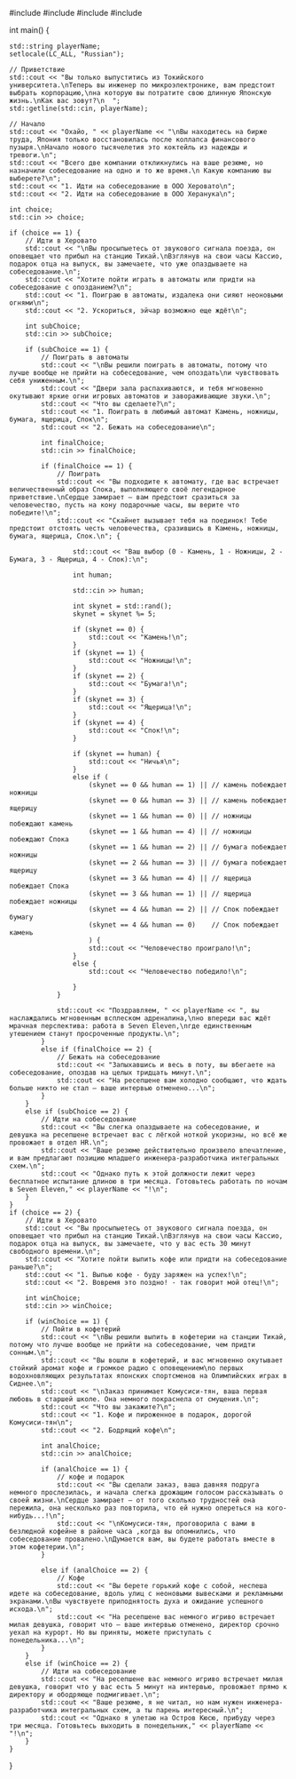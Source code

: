 
#include <iostream>
#include <string>
#include <vector>
#include <random> 


int main() {
  
    std::string playerName;
    setlocale(LC_ALL, "Russian");

    // Приветствие 
    std::cout << "Вы только выпуститись из Токийского университета.\nТеперь вы инженер по микроэлектронике, вам предстоит выбрать корпорацию,\nна которую вы потратите свою длинную Японскую жизнь.\nКак вас зовут?\n  ";
    std::getline(std::cin, playerName);

    // Начало 
    std::cout << "Охайо, " << playerName << "\nВы находитесь на бирже труда, Япония только восстановилась после коллапса финансового пузыря.\nНачало нового тысячелетия это коктейль из надежды и тревоги.\n";
    std::cout << "Всего две компании откликнулись на ваше резюме, но назначили собеседование на одно и то же время.\n Какую компанию вы выберете?\n";
    std::cout << "1. Идти на собеседование в ООО Херовато\n";
    std::cout << "2. Идти на собеседование в ООО Херанука\n";

    int choice;
    std::cin >> choice;

    if (choice == 1) {
        // Идти в Херовато
        std::cout << "\nВы просыпыетесь от звукового сигнала поезда, он оповещает что прибыл на станцию Тикай.\nВзглянув на свои часы Кассио, подарок отца на выпуск, вы замечаете, что уже опаздываете на собеседование.\n";
        std::cout << "Хотите пойти играть в автоматы или придти на собеседование с опозданием?\n";
        std::cout << "1. Поиграю в автоматы, издалека они сияют неоновыми огнями\n";
        std::cout << "2. Ускориться, эйчар возможно еще ждёт\n";

        int subChoice;
        std::cin >> subChoice;

        if (subChoice == 1) {
            // Поиграть в автоматы
            std::cout << "\nВы решили поиграть в автоматы, потому что лучше вообще не прийти на собеседование, чем опоздать\nи чувствовать себя униженным.\n";
            std::cout << "Двери зала распахиваются, и тебя мгновенно окутывают яркие огни игровых автоматов и завораживающие звуки.\n";
            std::cout << "Что вы сделаете?\n";
            std::cout << "1. Поиграть в любимый автомат Камень, ножницы, бумага, ящерица, Спок\n";
            std::cout << "2. Бежать на собеседование\n";

            int finalChoice;
            std::cin >> finalChoice;

            if (finalChoice == 1) {
                // Поиграть
                std::cout << "Вы подходите к автомату, где вас встречает величественный образ Спока, выполняющего своё легендарное приветствие.\nСердце замирает — вам предстоит сразиться за человечество, пусть на кону подарочные часы, вы верите что победите!\n";
                std::cout << "Скайнет вызывает тебя на поединок! Тебе предстоит отстоять честь человечества, сразившись в Камень, ножницы, бумага, ящерица, Спок.\n"; {

                    std::cout << "Ваш выбор (0 - Камень, 1 - Ножницы, 2 - Бумага, 3 - Ящерица, 4 - Спок):\n";

                    int human;

                    std::cin >> human;

                    int skynet = std::rand();
                    skynet = skynet %= 5;

                    if (skynet == 0) {
                        std::cout << "Камень!\n";
                    }
                    if (skynet == 1) {
                        std::cout << "Ножницы!\n";
                    }
                    if (skynet == 2) {
                        std::cout << "Бумага!\n";
                    }
                    if (skynet == 3) {
                        std::cout << "Ящерица!\n";
                    }
                    if (skynet == 4) {
                        std::cout << "Спок!\n";
                    }

                    if (skynet == human) {
                        std::cout << "Ничья\n";
                    }
                    else if (
                        (skynet == 0 && human == 1) || // камень побеждает ножницы
                        (skynet == 0 && human == 3) || // камень побеждает ящерицу
                        (skynet == 1 && human == 0) || // ножницы побеждают камень
                        (skynet == 1 && human == 4) || // ножницы побеждают Спока
                        (skynet == 1 && human == 2) || // бумага побеждает ножницы
                        (skynet == 2 && human == 3) || // бумага побеждает ящерицу
                        (skynet == 3 && human == 4) || // ящерица побеждает Спока
                        (skynet == 3 && human == 1) || // ящерица побеждает ножницы
                        (skynet == 4 && human == 2) || // Спок побеждает бумагу
                        (skynet == 4 && human == 0)    // Спок побеждает камень
                        ) {
                        std::cout << "Человечество проиграло!\n";
                    }
                    else {
                        std::cout << "Человечество победило!\n";

                    }
                }

                std::cout << "Поздравляем, " << playerName << ", вы наслаждались мгновенным всплеском адреналина,\nно впереди вас ждёт мрачная перспектива: работа в Seven Eleven,\nгде единственным утешением станут просроченные продукты.\n";
            }
            else if (finalChoice == 2) {
                // Бежать на собеседование
                std::cout << "Запыхавшись и весь в поту, вы вбегаете на собеседование, опоздав на целых тридцать минут.\n";
                std::cout << "На ресепшене вам холодно сообщают, что ждать больше никто не стал — ваше интервью отменено...\n";
            }
        }
        else if (subChoice == 2) {
            // Идти на собеседование
            std::cout << "Вы слегка опаздываете на собеседование, и девушка на ресепшене встречает вас с лёгкой ноткой укоризны, но всё же провожает в отдел HR.\n";
            std::cout << "Ваше резюме действительно произвело впечатление, и вам предлагают позицию младшего инженера-разработчика интегральных схем.\n";
            std::cout << "Однако путь к этой должности лежит через бесплатное испытание длиною в три месяца. Готовьтесь работать по ночам в Seven Eleven," << playerName << "!\n";
        }
    }
    if (choice == 2) {
        // Идти в Херовато
        std::cout << "Вы просыпыетесь от звукового сигнала поезда, он оповещает что прибыл на станцию Тикай.\nВзглянув на свои часы Кассио, подарок отца на выпуск, вы замечаете, что у вас есть 30 минут свободного времени.\n";
        std::cout << "Хотите пойти выпить кофе или придти на собеседование раньше?\n";
        std::cout << "1. Выпью кофе - буду заряжен на успех!\n";
        std::cout << "2. Вовремя это поздно! - так говорит мой отец!\n";

        int winChoice;
        std::cin >> winChoice;

        if (winChoice == 1) {
            // Пойти в кофетерий
            std::cout << "\nВы решили выпить в кофетерии на станции Тикай, потому что лучше вообще не прийти на собеседование, чем придти сонным.\n";
            std::cout << "Вы вошли в кофетерий, и вас мгновенно окутывает стойкий аромат кофе и громкое радио с оповещением\nо первых водохновляющих результатах японских спортсменов на Олимпийских играх в Сиднее.\n";
            std::cout << "\nЗаказ принимает Комусиси-тян, ваша первая любовь в старшей школе. Она немного покраснела от смущения.\n";
            std::cout << "Что вы закажите?\n";
            std::cout << "1. Кофе и пироженное в подарок, дорогой Комусиси-тян\n";
            std::cout << "2. Бодрящий кофе\n";

            int analChoice;
            std::cin >> analChoice;

            if (analChoice == 1) {
                // кофе и подарок
                std::cout << "Вы сделали заказ, ваша давняя подруга немного прослезилась, и начала слегка дрожащим голосом рассказывать о своей жизни.\nСердце замирает — от того сколько трудностей она пережила, она несколько раз повторила, что ей нужно опереться на кого-нибудь...!\n";
                std::cout << "\nКомусиси-тян, проговорила с вами в безлюдной кофейне в районе часа ,когда вы опомнились, что собеседование провалено.\nДумается вам, вы будете работать вместе в этом кофетерии.\n";
            }

            else if (analChoice == 2) {
                // Кофе
                std::cout << "Вы берете горький кофе с собой, неспеша идете на собеседование, вдоль улиц с неоновыми вывесками и рекламными экранами.\nВы чувствуете приподнятость духа и ожидание успешного исхода.\n";
                std::cout << "На ресепшене вас немного игриво встречает милая девушка, говорит что — ваше интервью отменено, директор срочно уехал на курорт. Но вы приняты, можете приступать с понедельника...\n";
            }
        }
        else if (winChoice == 2) {
            // Идти на собеседование
            std::cout << "На ресепшене вас немного игриво встречает милая девушка, говорит что у вас есть 5 минут на интервью, провожает прямо к директору и ободряюще подмигивает.\n";
            std::cout << "Ваше резюме, я не читал, но нам нужен инженера-разработчика интегральных схем, а ты парень интересный.\n";
            std::cout << "Однако я улетаю на Остров Кюсю, прибуду через три месяца. Готовьтесь выходить в понедельник," << playerName << "!\n";
        }
    }
}
